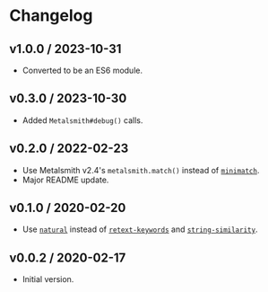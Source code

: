# Changelog

## v1.0.0 / 2023-10-31

- Converted to be an ES6 module.

## v0.3.0 / 2023-10-30

- Added `Metalsmith#debug()` calls.

## v0.2.0 / 2022-02-23

- Use Metalsmith v2.4's `metalsmith.match()` instead of [`minimatch`](https://www.npmjs.com/package/minimatch).
- Major README update.

## v0.1.0 / 2020-02-20

- Use [`natural`](https://www.npmjs.com/package/natural) instead of [`retext-keywords`](https://www.npmjs.com/package/retext-keywords) and [`string-similarity`](https://www.npmjs.com/package/string-similarity).

## v0.0.2 / 2020-02-17

- Initial version.
